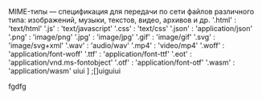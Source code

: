 MIME-типы — спецификация для передачи по сети файлов различного типа: изображений, музыки, текстов, видео, архивов и др.
'.html' : 'text/html'
'.js' : 'text/javascript'
'.css' : 'text/css'
'.json' : 'application/json'
'.png' : 'image/png'
'.jpg' : 'image/jpg'
'.gif' : 'image/gif'
'.svg' : 'image/svg+xml'
'.wav' : 'audio/wav'
'.mp4' : 'video/mp4'
'.woff' : 'application/font-woff'
'.ttf' : 'application/font-ttf'
'.eot' : 'application/vnd.ms-fontobject'
'.otf' : 'application/font-otf'
'.wasm' : 'application/wasm'
uiui
]
\;[]uiguiui

fgdfg
